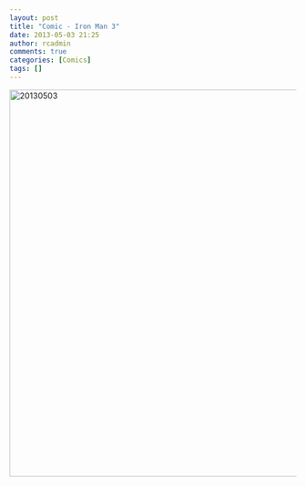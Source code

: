 ```yaml
---
layout: post
title: "Comic - Iron Man 3"
date: 2013-05-03 21:25
author: rcadmin
comments: true
categories: [Comics]
tags: []
---
```

<a href="http://bitsmack.com/comics/2013/11/18/comic-iron-man-3/" rel="attachment wp-att-2498"><img src="http://dl.bitsmack.com/uploads/2013/11/20130503.jpg" alt="20130503" width="680" height="680" class="alignnone size-full wp-image-2498" /></a>
